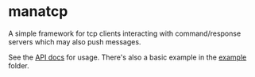 manatcp
=======

A simple framework for tcp clients interacting with command/response servers
which may also push messages.

See the [API docs][doc] for usage. There's also a basic example in the
[example][example] folder.

[doc]: http://godoc.org/github.com/mediocregopher/manatcp
[example]: /example
